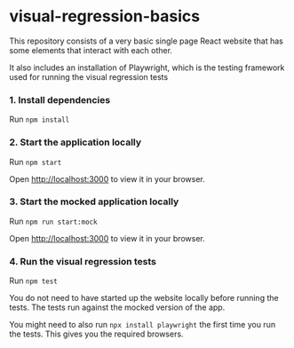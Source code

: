 # visual-regression-basics

This repository consists of a very basic single page React website that has some elements that interact with each other.

It also includes an installation of Playwright, which is the testing framework used for running the visual regression tests

### 1. Install dependencies
Run `npm install`

### 2. Start the application locally
Run `npm start`

Open [http://localhost:3000](http://localhost:3000) to view it in your browser.

### 3. Start the mocked application locally
Run `npm run start:mock`

Open [http://localhost:3000](http://localhost:3000) to view it in your browser.

### 4. Run the visual regression tests
Run `npm test`

You do not need to have started up the website locally before running the tests. The tests run against the mocked version of the app.

You might need to also run `npx install playwright` the first time you run the tests. This gives you the required browsers.